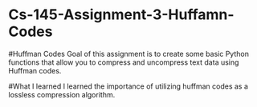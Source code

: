 # Cs-145-Assignment-3-Huffamn-Codes
 #Huffman Codes
 Goal of this assignment is to create some basic Python functions that allow you to compress
and uncompress text data using Huffman codes.

#What I learned
I learned the importance of utilizing huffman codes as a lossless compression algorithm.
